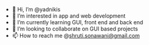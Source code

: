 - 👋 Hi, I’m @yadnikis
- 👀 I’m interested in app and web development
- 🌱 I’m currently learning GUI, front end and back end
- 💞️ I’m looking to collaborate on GUI based projects
- 📫 How to reach me @shruti.sonawani@gmail.com

<!---
yadnikis/yadnikis is a ✨ special ✨ repository because its `README.md` (this file) appears on your GitHub profile.
You can click the Preview link to take a look at your changes.
--->
